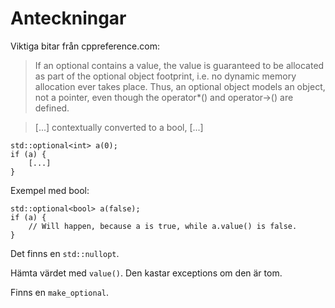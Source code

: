 Anteckningar
============
Viktiga bitar från cppreference.com:

> If an optional<T> contains a value, the value is guaranteed to be allocated as part of the 
> optional object footprint, i.e. no dynamic memory allocation ever takes place. Thus, an optional 
> object models an object, not a pointer, even though the operator*() and operator->() are defined.

> [...] contextually converted to a bool, [...]

    std::optional<int> a(0);
    if (a) {
        [...]
    }

Exempel med bool:

    std::optional<bool> a(false);
    if (a) {
        // Will happen, because a is true, while a.value() is false.
    }

Det finns en `std::nullopt`.

Hämta värdet med `value()`. Den kastar exceptions om den är tom.

Finns en `make_optional`.
